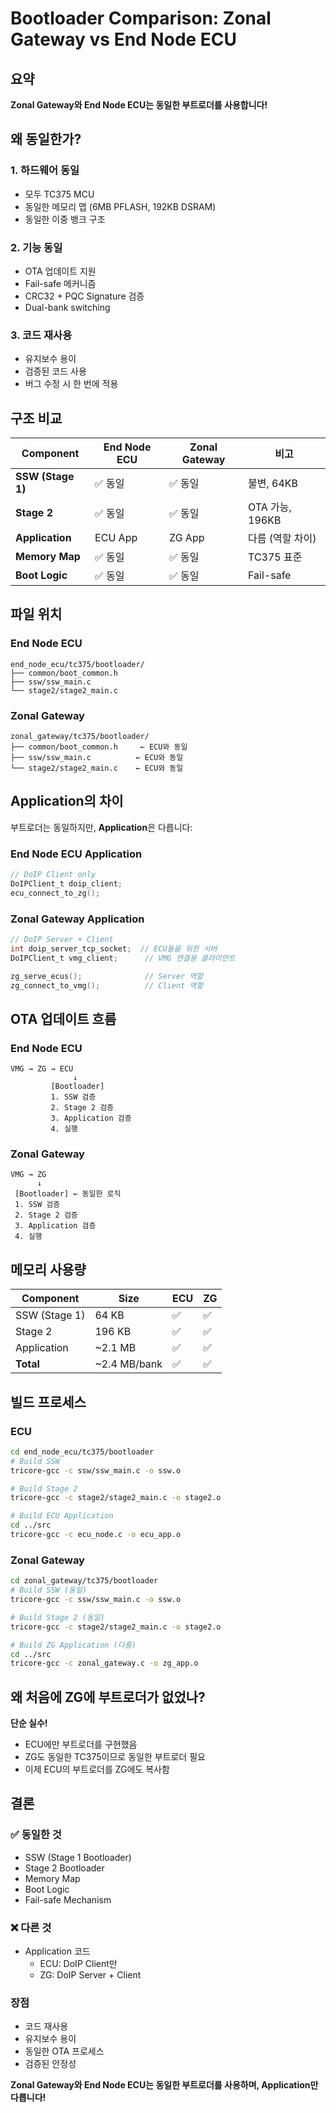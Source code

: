 # Bootloader Comparison: Zonal Gateway vs End Node ECU

## 요약

**Zonal Gateway와 End Node ECU는 동일한 부트로더를 사용합니다!**

## 왜 동일한가?

### 1. 하드웨어 동일
- 모두 TC375 MCU
- 동일한 메모리 맵 (6MB PFLASH, 192KB DSRAM)
- 동일한 이중 뱅크 구조

### 2. 기능 동일
- OTA 업데이트 지원
- Fail-safe 메커니즘
- CRC32 + PQC Signature 검증
- Dual-bank switching

### 3. 코드 재사용
- 유지보수 용이
- 검증된 코드 사용
- 버그 수정 시 한 번에 적용

## 구조 비교

| Component | End Node ECU | Zonal Gateway | 비고 |
|-----------|--------------|---------------|------|
| **SSW (Stage 1)** | ✅ 동일 | ✅ 동일 | 불변, 64KB |
| **Stage 2** | ✅ 동일 | ✅ 동일 | OTA 가능, 196KB |
| **Application** | ECU App | ZG App | 다름 (역할 차이) |
| **Memory Map** | ✅ 동일 | ✅ 동일 | TC375 표준 |
| **Boot Logic** | ✅ 동일 | ✅ 동일 | Fail-safe |

## 파일 위치

### End Node ECU
```
end_node_ecu/tc375/bootloader/
├── common/boot_common.h
├── ssw/ssw_main.c
└── stage2/stage2_main.c
```

### Zonal Gateway
```
zonal_gateway/tc375/bootloader/
├── common/boot_common.h     ← ECU와 동일
├── ssw/ssw_main.c          ← ECU와 동일
└── stage2/stage2_main.c    ← ECU와 동일
```

## Application의 차이

부트로더는 동일하지만, **Application**은 다릅니다:

### End Node ECU Application
```c
// DoIP Client only
DoIPClient_t doip_client;
ecu_connect_to_zg();
```

### Zonal Gateway Application
```c
// DoIP Server + Client
int doip_server_tcp_socket;  // ECU들을 위한 서버
DoIPClient_t vmg_client;      // VMG 연결용 클라이언트

zg_serve_ecus();              // Server 역할
zg_connect_to_vmg();          // Client 역할
```

## OTA 업데이트 흐름

### End Node ECU
```
VMG → ZG → ECU
              ↓
         [Bootloader]
         1. SSW 검증
         2. Stage 2 검증
         3. Application 검증
         4. 실행
```

### Zonal Gateway
```
VMG → ZG
      ↓
 [Bootloader] ← 동일한 로직
 1. SSW 검증
 2. Stage 2 검증
 3. Application 검증
 4. 실행
```

## 메모리 사용량

| Component | Size | ECU | ZG |
|-----------|------|-----|-----|
| SSW (Stage 1) | 64 KB | ✅ | ✅ |
| Stage 2 | 196 KB | ✅ | ✅ |
| Application | ~2.1 MB | ✅ | ✅ |
| **Total** | ~2.4 MB/bank | ✅ | ✅ |

## 빌드 프로세스

### ECU
```bash
cd end_node_ecu/tc375/bootloader
# Build SSW
tricore-gcc -c ssw/ssw_main.c -o ssw.o

# Build Stage 2
tricore-gcc -c stage2/stage2_main.c -o stage2.o

# Build ECU Application
cd ../src
tricore-gcc -c ecu_node.c -o ecu_app.o
```

### Zonal Gateway
```bash
cd zonal_gateway/tc375/bootloader
# Build SSW (동일)
tricore-gcc -c ssw/ssw_main.c -o ssw.o

# Build Stage 2 (동일)
tricore-gcc -c stage2/stage2_main.c -o stage2.o

# Build ZG Application (다름)
cd ../src
tricore-gcc -c zonal_gateway.c -o zg_app.o
```

## 왜 처음에 ZG에 부트로더가 없었나?

**단순 실수!** 

- ECU에만 부트로더를 구현했음
- ZG도 동일한 TC375이므로 동일한 부트로더 필요
- 이제 ECU의 부트로더를 ZG에도 복사함

## 결론

### ✅ 동일한 것
- SSW (Stage 1 Bootloader)
- Stage 2 Bootloader
- Memory Map
- Boot Logic
- Fail-safe Mechanism

### ❌ 다른 것
- Application 코드
  - ECU: DoIP Client만
  - ZG: DoIP Server + Client

### 장점
- 코드 재사용
- 유지보수 용이
- 동일한 OTA 프로세스
- 검증된 안정성

**Zonal Gateway와 End Node ECU는 동일한 부트로더를 사용하며, Application만 다릅니다!**

